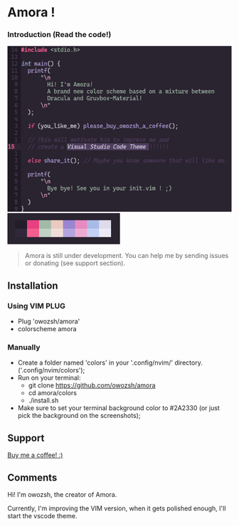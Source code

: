 # Amora !

### Introduction (Read the code!)

![Amora introduction text](amora_screenshot.png)
![Amora color palette screenshot](amora_palette.png)

> Amora is still under development. You can help me by sending issues or donating (see support section).

## Installation

### Using VIM PLUG

- Plug 'owozsh/amora'
- colorscheme amora

### Manually

- Create a folder named 'colors' in your '.config/nvim/' directory. ('.config/nvim/colors');
- Run on your terminal:
	- git clone https://github.com/owozsh/amora
	- cd amora/colors
	- ./install.sh
- Make sure to set your terminal background color to #2A2330 (or just pick the background on the screenshots);

## Support

[Buy me a coffee! :)](https://www.buymeacoffee.com/owozsh)

## Comments

Hi! I'm owozsh, the creator of Amora.

Currently, I'm improving the VIM version, when it gets polished enough, I'll start the vscode theme.
